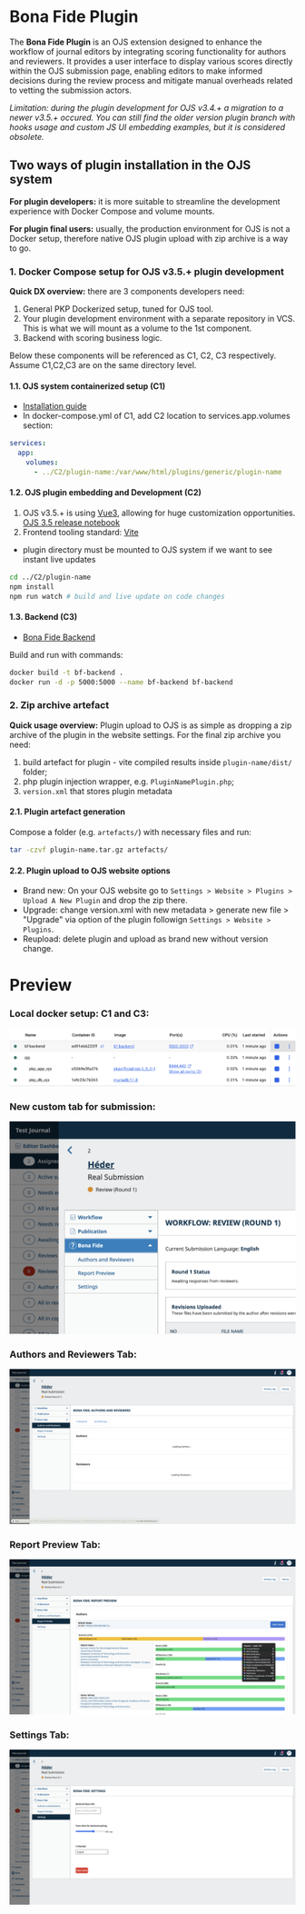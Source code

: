 # Bona Fide Plugin

The **Bona Fide Plugin** is an OJS extension designed to enhance the workflow of journal editors by integrating scoring functionality for authors and reviewers. It provides a user interface to display various scores directly within the OJS submission page, enabling editors to make informed decisions during the review process and mitigate manual overheads related to vetting the submission actors.

_Limitation: during the plugin development for OJS v3.4.+ a migration to a newer v3.5.+ occured. You can still find the older version plugin branch with hooks usage and custom JS UI embedding examples, but it is considered obsolete._

## Two ways of plugin installation in the OJS system
**For plugin developers:** it is more suitable to streamline the development experience with Docker Compose and volume mounts.

**For plugin final users:** usually, the production environment for OJS is not a Docker setup, therefore native OJS plugin upload with zip archive is a way to go.


### 1. Docker Compose setup for OJS v3.5.+ plugin development

**Quick DX overview:** there are 3 components developers need:
1. General PKP Dockerized setup, tuned for OJS tool.
2. Your plugin development environment with a separate repository in VCS. This is what we will mount as a volume to the 1st component.
3. Backend with scoring business logic.

Below these components will be referenced as C1, C2, C3 respectively. Assume C1,C2,C3 are on the same directory level.

#### 1.1. OJS system containerized setup (C1)
-  [Installation guide](https://github.com/pkp/containers)
- In docker-compose.yml of C1, add C2 location to services.app.volumes section:
```yaml
services:
  app:
    volumes:
      - ../C2/plugin-name:/var/www/html/plugins/generic/plugin-name    # in our case plugin-name is trustScoreUI
```

#### 1.2. OJS plugin embedding and Development (C2)
1. OJS v3.5.+ is using [Vue3](https://vuejs.org/), allowing for huge customization opportunities. [OJS 3.5 release notebook](https://docs.pkp.sfu.ca/dev/release-notebooks/en/3.5-release-notebook)
1. Frontend tooling standard: [Vite](https://vite.dev/)

- plugin directory must be mounted to OJS system if we want to see instant live updates

```bash
cd ../C2/plugin-name
npm install
npm run watch # build and live update on code changes
```

#### 1.3. Backend (C3)
- [Bona Fide Backend](https://github.com/PeterBolha/bona-fide-researcher)

Build and run with commands:
```bash
docker build -t bf-backend .
docker run -d -p 5000:5000 --name bf-backend bf-backend
```

### 2. Zip archive artefact
**Quick usage overview:** Plugin upload to OJS is as simple as dropping a zip archive of the plugin in the website settings. For the final zip archive you need:
1. build artefact for plugin - vite compiled results inside `plugin-name/dist/` folder;
2. php plugin injection wrapper, e.g. `PluginNamePlugin.php`;
3. `version.xml` that stores plugin metadata
#### 2.1. Plugin artefact generation
Compose a folder (e.g. `artefacts/`) with necessary files and run:
```bash
tar -czvf plugin-name.tar.gz artefacts/
```
#### 2.2. Plugin upload to OJS website options
- Brand new: On your OJS website go to `Settings > Website > Plugins > Upload A New Plugin` and drop the zip there.
- Upgrade: change version.xml with new metadata > generate new file > "Upgrade" via option of the plugin followign `Settings > Website > Plugins`.
- Reupload: delete plugin and upload as brand new without version change.


# Preview
### Local docker setup: C1 and C3:
![docker](./docker-preview.png)

### New custom tab for submission:
![plugin](./plugin-preview.png)

### Authors and Reviewers Tab:
![actors](plugin-tab1.png)

### Report Preview Tab:
![actors](plugin-tab2.png)

### Settings Tab:
![actors](plugin-tab3.png)